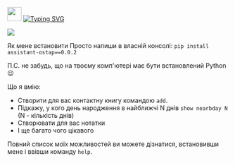 <img src="https://github.com/blackcater/blackcater/raw/main/images/Hi.gif" height="32"/></h1>
<a href="https://git.io/typing-svg"><img src="https://readme-typing-svg.demolab.com?font=Fira+Code&pause=1000&width=600&height=60&
                                      lines=Привіт+%2C+Я+твій+персональний+помічник+Ostap" alt="Typing SVG" /></a>

<img src="https://img.shields.io/badge/made%20by-GoIT Team 3-blue.svg" >


Як мене встановити
Просто напиши в власній консолі:
``pip install assistant-ostap==0.0.2``

П.С. не забудь, що на твоєму комп'ютері має бути встановлений Python :wink:

Що я вмію:
* Створити для вас контактну книгу командою ``add``.
* Підкажу, у кого день народження в найближчі N днів ``show nearbday N`` (N - кількість днів)
* Створювати для вас нотатки
* І ще багато чого цікавого

Повний список моїх можливостей ви можете дізнатися, встановивши мене і ввівши команду ``help``.
